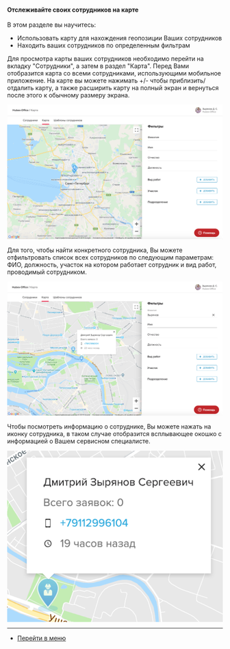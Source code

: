 <!-- Yandex.Metrika counter -->
<script type="text/javascript" >
   (function(m,e,t,r,i,k,a){m[i]=m[i]||function(){(m[i].a=m[i].a||[]).push(arguments)};
   m[i].l=1*new Date();k=e.createElement(t),a=e.getElementsByTagName(t)[0],k.async=1,k.src=r,a.parentNode.insertBefore(k,a)})
   (window, document, "script", "https://mc.yandex.ru/metrika/tag.js", "ym");
   ym('{{ site.yandex_metric }}', "init", {
        id:'{{ site.yandex_metric }}',
        clickmap:true,
        trackLinks:true,
        accurateTrackBounce:true,
        webvisor:true
   });
</script>
<noscript><div><img src="https://mc.yandex.ru/watch/'{{ site.yandex_metric }}'" style="position:absolute; left:-9999px;" alt="" /></div></noscript>
<!-- /Yandex.Metrika counter -->

#### Отслеживайте своих сотрудников на карте
В этом разделе вы научитесь:
- Использовать карту для нахождения геопозиции Ваших сотрудников
- Находить ваших сотрудников по определенным фильтрам

Для просмотра карты ваших сотрудников необходимо перейти на вкладку "Сотрудники", а затем в раздел "Карта". Перед Вами отобразится карта со всеми сотрудниками, использующими мобильное приложение. На карте вы можете нажимать +/- чтобы приблизить/отдалить карту, а также расширить карту на полный экран и вернуться после этого к обычному размеру экрана.

![geo1.png](/attachments/images/ru/GeoPosition/geo1.png)

 Для того, чтобы найти конкретного сотрудника, Вы можете отфильтровать список всех сотрудников по следующим параметрам: ФИО, должность, участок на котором работает сотрудник и вид работ, проводимый сотрудником.

 ![geo2.png](/attachments/images/ru/GeoPosition/geo2.png)

 Чтобы посмотреть информацию о сотруднике, Вы можете нажать на иконку сотрудника, в таком случае отобразится всплывающее окошко с информацией о Вашем сервисном специалисте.

 <div>
   <img  style="margin: 0 auto; display: block; max-width: 100%;" src="/attachments/images/ru/GeoPosition/geo3.png" />
 </div>





 ___
 - [Перейти в меню](http://wiki.hubex.ru)
